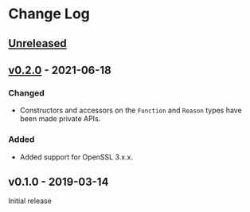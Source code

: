 # Change Log

## [Unreleased]

## [v0.2.0] - 2021-06-18

### Changed

* Constructors and accessors on the `Function` and `Reason` types have been made private APIs.

### Added

* Added support for OpenSSL 3.x.x.

## v0.1.0 - 2019-03-14

Initial release

[Unreleased]: https://github.com/sfackler/rust-openssl/compare/openssl-errors-v0.2.0...master
[v0.2.0]: https://github.com/sfackler/rust-openssl/compare/openssl-errors-v0.1.0...openssl-errors-v0.2.0
